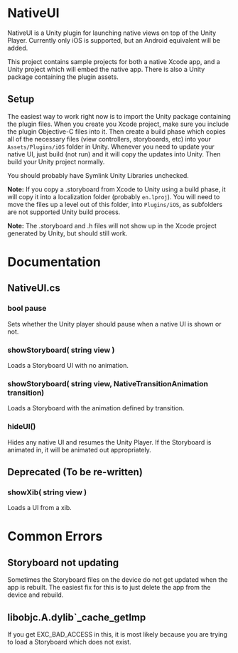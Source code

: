NativeUI
========

NativeUI is a Unity plugin for launching native views on top of the Unity Player. 
Currently only iOS is supported, but an Android equivalent will be added.


This project contains sample projects for both a native Xcode app, and a Unity project 
which will embed the native app. There is also a Unity package containing the plugin assets.


Setup
-----

The easiest way to work right now is to import the Unity package containing the plugin files.
When you create you Xcode project, make sure you include the plugin Objective-C files into it. Then 
create a build phase which copies all of the necessary files (view controllers, storyboards, etc) into
your `Assets/Plugins/iOS` folder in Unity. Whenever you need to update your native UI, just build (not run)
and it will copy the updates into Unity. Then build your Unity project normally.

You should probably have Symlink Unity Libraries unchecked. 


**Note:** If you copy a .storyboard from Xcode to Unity using a build phase, it will copy it into a localization
 folder (probably `en.lproj`). You will need to move the files up a level out of this folder, into `Plugins/iOS`, as 
subfolders are not supported Unity build process. 

**Note:** The .storyboard and .h files will not show up in the Xcode project generated by Unity, but should still work. 



Documentation
=============


NativeUI.cs
-----------

### bool pause

Sets whether the Unity player should pause when a native UI is shown or not.


### showStoryboard( string view )

Loads a Storyboard UI with no animation. 


### showStoryboard( string view, NativeTransitionAnimation transition) 

Loads a Storyboard with the animation defined by transition. 


### hideUI()

Hides any native UI and resumes the Unity Player. If the Storyboard is animated in, it will be animated out appropriately.


Deprecated (To be re-written)
-----------------------------

### showXib( string view )

Loads a UI from a xib.



Common Errors
=============

Storyboard not updating
-----------------------

Sometimes the Storyboard files on the device do not get updated when the app is rebuilt. The easiest fix for this is
to just delete the app from the device and rebuild. 


libobjc.A.dylib`_cache_getImp
-----------------------------

If you get EXC_BAD_ACCESS in this, it is most likely because you are trying to load a Storyboard which does not exist.




